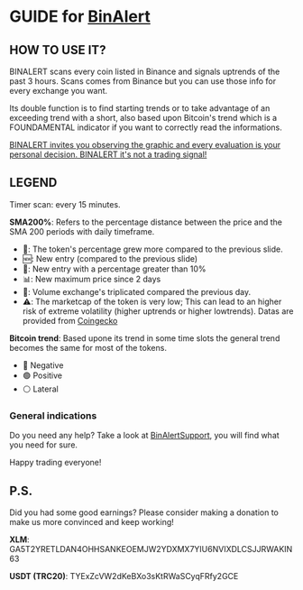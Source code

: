 # GUIDE for [BinAlert](https://t.me/BinAlertChannel)

## HOW TO USE IT?

BINALERT scans every coin listed in Binance and signals uptrends of the past 3 hours. Scans comes from Binance but you can use those info for every exchange you want.

Its double function is to find starting trends or to take advantage of an exceeding trend with a short, also based upon Bitcoin's trend which is a FOUNDAMENTAL indicator if you want to correctly read the informations.

<ins>BINALERT invites you observing the graphic and every evaluation is your personal decision. BINALERT it's not a trading signal!</ins>

## LEGEND

Timer scan: every 15 minutes.

**SMA200%**: Refers to the percentage distance between the price and the SMA 200 periods with daily timeframe.

* 📗: The token's percentage grew more compared to the previous slide. 
* 🆕: New entry (compared to the previous slide)
* 🚀: New entry with a percentage greater than 10%
* 📊: New maximum price since 2 days
* 📶: Volume exchange's triplicated compared the previous day.
* ⚠️: The marketcap of the token is very low; This can lead to an higher risk of extreme volatility (higher uptrends or higher lowtrends). Datas are provided from [Coingecko](https://www.coingecko.com/en/api)

**Bitcoin trend**: Based upone its trend in some time slots the general trend becomes the same for most of the tokens.
* 🔴 Negative
* 🟢 Positive
* ⚪️ Lateral



### General indications

Do you need any help? Take a look at [BinAlertSupport](https://t.me/BinAlertSupportEng), you will find what you need for sure.

Happy trading everyone!

## P.S.

Did you had some good earnings?
Please consider making a donation to make us more convinced and keep working!

**XLM**: GA5T2YRETLDAN4OHHSANKEOEMJW2YDXMX7YIU6NVIXDLCSJJRWAKIN63

**USDT (TRC20)**: TYExZcVW2dKeBXo3sKtRWaSCyqFRfy2GCE
